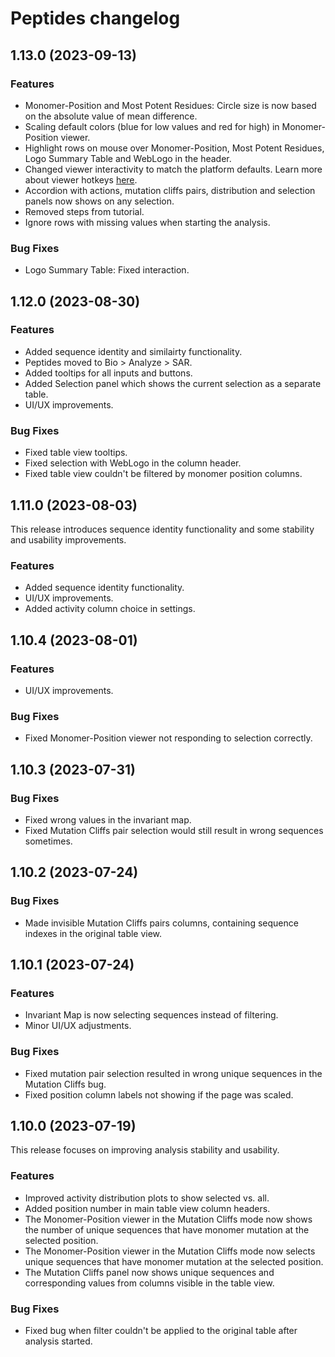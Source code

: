 # Peptides changelog

## 1.13.0 (2023-09-13)

### Features

* Monomer-Position and Most Potent Residues: Circle size is now based on the absolute value of mean difference.
* Scaling default colors (blue for low values and red for high) in Monomer-Position viewer.
* Highlight rows on mouse over Monomer-Position, Most Potent Residues, Logo Summary Table and WebLogo in the header.
* Changed viewer interactivity to match the platform defaults. Learn more about viewer hotkeys [here](https://datagrok.ai/help/visualize/viewers/#selection).
* Accordion with actions, mutation cliffs pairs, distribution and selection panels now shows on any selection.
* Removed steps from tutorial.
* Ignore rows with missing values when starting the analysis.

### Bug Fixes

* Logo Summary Table: Fixed interaction.

## 1.12.0 (2023-08-30)

### Features

* Added sequence identity and similairty functionality.
* Peptides moved to Bio > Analyze > SAR.
* Added tooltips for all inputs and buttons.
* Added Selection panel which shows the current selection as a separate table.
* UI/UX improvements.

### Bug Fixes

* Fixed table view tooltips.
* Fixed selection with WebLogo in the column header.
* Fixed table view couldn't be filtered by monomer position columns.

## 1.11.0 (2023-08-03)

This release introduces sequence identity functionality and some stability and usability improvements.

### Features

* Added sequence identity functionality.
* UI/UX improvements.
* Added activity column choice in settings.

## 1.10.4 (2023-08-01)

### Features

* UI/UX improvements.

### Bug Fixes

* Fixed Monomer-Position viewer not responding to selection correctly.

## 1.10.3 (2023-07-31)

### Bug Fixes

* Fixed wrong values in the invariant map.
* Fixed Mutation Cliffs pair selection would still result in wrong sequences sometimes.

## 1.10.2 (2023-07-24)

### Bug Fixes

* Made invisible Mutation Cliffs pairs columns, containing sequence indexes in the original table view.

## 1.10.1 (2023-07-24)

### Features

* Invariant Map is now selecting sequences instead of filtering.
* Minor UI/UX adjustments.

### Bug Fixes

* Fixed mutation pair selection resulted in wrong unique sequences in the Mutation Cliffs bug.
* Fixed position column labels not showing if the page was scaled.

## 1.10.0 (2023-07-19)

This release focuses on improving analysis stability and usability.

### Features

* Improved activity distribution plots to show selected vs. all.
* Added position number in main table view column headers.
* The Monomer-Position viewer in the Mutation Cliffs mode now shows the number of unique sequences that have monomer mutation at the selected position.
* The Monomer-Position viewer in the Mutation Cliffs mode now selects unique sequences that have monomer mutation at the selected position.
* The Mutation Cliffs panel now shows unique sequences and corresponding values from columns visible in the table view.

### Bug Fixes

* Fixed bug when filter couldn't be applied to the original table after analysis started.
